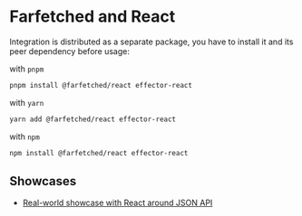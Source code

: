 # Farfetched and React

Integration is distributed as a separate package, you have to install it and its peer dependency before usage:

with `pnpm`

```sh
pnpm install @farfetched/react effector-react
```

with `yarn`

```sh
yarn add @farfetched/react effector-react
```

with `npm`

```sh
npm install @farfetched/react effector-react
```

## Showcases

- [Real-world showcase with React around JSON API](https://github.com/igorkamyshev/farfetched/tree/master/apps/showcase/react-real-world-pokemons/)
